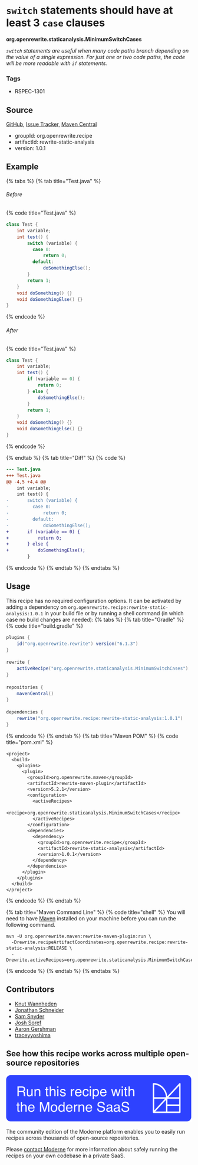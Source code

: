 # `switch` statements should have at least 3 `case` clauses

**org.openrewrite.staticanalysis.MinimumSwitchCases**

_`switch` statements are useful when many code paths branch depending on the value of a single expression. For just one or two code paths, the code will be more readable with `if` statements._

### Tags

* RSPEC-1301

## Source

[GitHub](https://github.com/openrewrite/rewrite-static-analysis/blob/main/src/main/java/org/openrewrite/staticanalysis/MinimumSwitchCases.java), [Issue Tracker](https://github.com/openrewrite/rewrite-static-analysis/issues), [Maven Central](https://central.sonatype.com/artifact/org.openrewrite.recipe/rewrite-static-analysis/1.0.1/jar)

* groupId: org.openrewrite.recipe
* artifactId: rewrite-static-analysis
* version: 1.0.1

## Example


{% tabs %}
{% tab title="Test.java" %}

###### Before
{% code title="Test.java" %}
```java
class Test {
    int variable;
    int test() {
        switch (variable) {
          case 0:
              return 0;
          default:
              doSomethingElse();
        }
        return 1;
    }
    void doSomething() {}
    void doSomethingElse() {}
}
```
{% endcode %}

###### After
{% code title="Test.java" %}
```java
class Test {
    int variable;
    int test() {
        if (variable == 0) {
            return 0;
        } else {
            doSomethingElse();
        }
        return 1;
    }
    void doSomething() {}
    void doSomethingElse() {}
}
```
{% endcode %}

{% endtab %}
{% tab title="Diff" %}
{% code %}
```diff
--- Test.java
+++ Test.java
@@ -4,5 +4,4 @@
    int variable;
    int test() {
-       switch (variable) {
-         case 0:
-             return 0;
-         default:
-             doSomethingElse();
+       if (variable == 0) {
+           return 0;
+       } else {
+           doSomethingElse();
        }
```
{% endcode %}
{% endtab %}
{% endtabs %}


## Usage

This recipe has no required configuration options. It can be activated by adding a dependency on `org.openrewrite.recipe:rewrite-static-analysis:1.0.1` in your build file or by running a shell command (in which case no build changes are needed): 
{% tabs %}
{% tab title="Gradle" %}
{% code title="build.gradle" %}
```groovy
plugins {
    id("org.openrewrite.rewrite") version("6.1.3")
}

rewrite {
    activeRecipe("org.openrewrite.staticanalysis.MinimumSwitchCases")
}

repositories {
    mavenCentral()
}

dependencies {
    rewrite("org.openrewrite.recipe:rewrite-static-analysis:1.0.1")
}
```
{% endcode %}
{% endtab %}
{% tab title="Maven POM" %}
{% code title="pom.xml" %}
```markup
<project>
  <build>
    <plugins>
      <plugin>
        <groupId>org.openrewrite.maven</groupId>
        <artifactId>rewrite-maven-plugin</artifactId>
        <version>5.2.1</version>
        <configuration>
          <activeRecipes>
            <recipe>org.openrewrite.staticanalysis.MinimumSwitchCases</recipe>
          </activeRecipes>
        </configuration>
        <dependencies>
          <dependency>
            <groupId>org.openrewrite.recipe</groupId>
            <artifactId>rewrite-static-analysis</artifactId>
            <version>1.0.1</version>
          </dependency>
        </dependencies>
      </plugin>
    </plugins>
  </build>
</project>
```
{% endcode %}
{% endtab %}

{% tab title="Maven Command Line" %}
{% code title="shell" %}
You will need to have [Maven](https://maven.apache.org/download.cgi) installed on your machine before you can run the following command.

```shell
mvn -U org.openrewrite.maven:rewrite-maven-plugin:run \
  -Drewrite.recipeArtifactCoordinates=org.openrewrite.recipe:rewrite-static-analysis:RELEASE \
  -Drewrite.activeRecipes=org.openrewrite.staticanalysis.MinimumSwitchCases
```
{% endcode %}
{% endtab %}
{% endtabs %}

## Contributors
* [Knut Wannheden](knut@moderne.io)
* [Jonathan Schneider](jkschneider@gmail.com)
* [Sam Snyder](sam@moderne.io)
* [Josh Soref](2119212+jsoref@users.noreply.github.com)
* [Aaron Gershman](aegershman@gmail.com)
* [traceyyoshima](tracey.yoshima@gmail.com)


## See how this recipe works across multiple open-source repositories

[![Moderne Link Image](/.gitbook/assets/ModerneRecipeButton.png)](https://public.moderne.io/recipes/org.openrewrite.staticanalysis.MinimumSwitchCases)

The community edition of the Moderne platform enables you to easily run recipes across thousands of open-source repositories.

Please [contact Moderne](https://moderne.io/product) for more information about safely running the recipes on your own codebase in a private SaaS.
